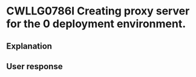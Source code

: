 # CWLLG0786I Creating proxy server for the 0 deployment environment.

## Explanation

## User response